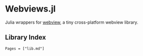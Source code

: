 # Webviews.jl

Julia wrappers for [webview](https://github.com/webview/webview),
a tiny cross-platform webview library.

## Library Index

```@index
Pages = ["lib.md"]
```
